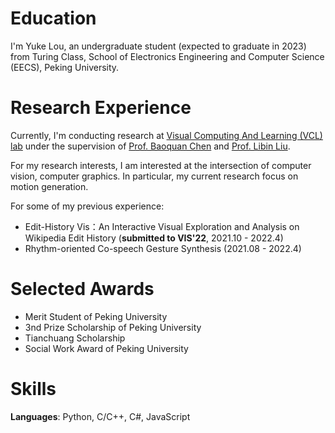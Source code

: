 # Education

I'm Yuke Lou, an undergraduate student (expected to graduate in 2023) from Turing Class, School of Electronics Engineering and Computer Science (EECS), Peking University.



# Research Experience
Currently, I'm conducting research at [Visual Computing And Learning (VCL) lab](http://vcl.pku.edu.cn/index.html) under the supervision of [Prof. Baoquan Chen](https://scholar.google.com/citations?user=iHWtrEAAAAAJ&hl=zh-CN) and [Prof. Libin Liu](https://scholar.google.com/citations?hl=zh-CN&user=q7FiLBkAAAAJ). 

For my research interests, I am interested at the intersection of computer vision, computer graphics. In particular, my current research focus on motion generation.

For some of my previous experience:

- Edit-History Vis：An Interactive Visual Exploration and Analysis on Wikipedia Edit History (**submitted to VIS'22**, 2021.10 - 2022.4)
- Rhythm-oriented Co-speech Gesture Synthesis (2021.08 - 2022.4)




# Selected Awards
- Merit Student of Peking University 
- 3nd Prize Scholarship of Peking University
- Tianchuang Scholarship
- Social Work Award of Peking University



# Skills
**Languages**: Python, C/C++, C#, JavaScript